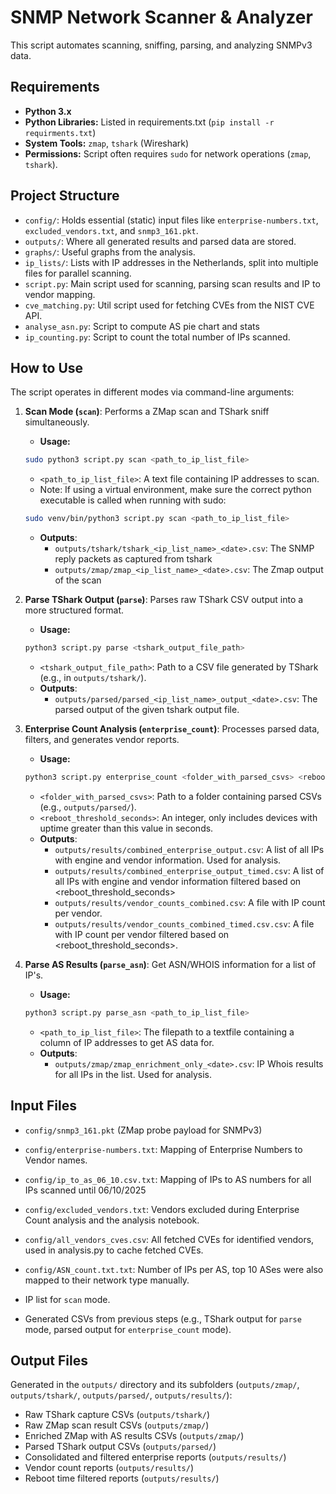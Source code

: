 # SNMP Network Scanner & Analyzer

This script automates scanning, sniffing, parsing, and analyzing SNMPv3 data.

## Requirements
<!-- TODO: check if this is all -->
* **Python 3.x**
* **Python Libraries:** Listed in requirements.txt (`pip install -r requirments.txt`)
* **System Tools:** `zmap`, `tshark` (Wireshark)
* **Permissions:** Script often requires `sudo` for network operations (`zmap`, `tshark`).

## Project Structure

* `config/`: Holds essential (static) input files like `enterprise-numbers.txt`, `excluded_vendors.txt`, and `snmp3_161.pkt`.
* `outputs/`: Where all generated results and parsed data are stored.
* `graphs/`: Useful graphs from the analysis.
* `ip_lists/`: Lists with IP addresses in the Netherlands, split into multiple files for parallel scanning.
* `script.py`: Main script used for scanning, parsing scan results and IP to vendor mapping.
* `cve_matching.py`: Util script used for fetching CVEs from the NIST CVE API.
* `analyse_asn.py`: Script to compute AS pie chart and stats
* `ip_counting.py`: Script to count the total number of IPs scanned.

## How to Use

The script operates in different modes via command-line arguments:

1.  **Scan Mode (`scan`)**: Performs a ZMap scan and TShark sniff simultaneously.
    * **Usage:** 
    ```bash
    sudo python3 script.py scan <path_to_ip_list_file>
    ```
    * `<path_to_ip_list_file>`: A text file containing IP addresses to scan.
    * Note: If using a virtual environment, make sure the correct python executable is called when running with sudo:
    ```bash
    sudo venv/bin/python3 script.py scan <path_to_ip_list_file>
    ```
    * **Outputs**:
        - `outputs/tshark/tshark_<ip_list_name>_<date>.csv`: The SNMP reply packets as captured from tshark
        - `outputs/zmap/zmap_<ip_list_name>_<date>.csv`: The Zmap output of the scan

2.  **Parse TShark Output (`parse`)**: Parses raw TShark CSV output into a more structured format.
    * **Usage:** 
    ```bash
    python3 script.py parse <tshark_output_file_path>
    ```
    * `<tshark_output_file_path>`: Path to a CSV file generated by TShark (e.g., in `outputs/tshark/`).
    * **Outputs**:
        - `outputs/parsed/parsed_<ip_list_name>_output_<date>.csv`: The parsed output of the given tshark output file.

3.  **Enterprise Count Analysis (`enterprise_count`)**: Processes parsed data, filters, and generates vendor reports.
    * **Usage:** 
    ```bash
    python3 script.py enterprise_count <folder_with_parsed_csvs> <reboot_threshold_seconds>
    ```
    * `<folder_with_parsed_csvs>`: Path to a folder containing parsed CSVs (e.g., `outputs/parsed/`).
    * `<reboot_threshold_seconds>`: An integer, only includes devices with uptime greater than this value in seconds.
    * **Outputs**:
        - `outputs/results/combined_enterprise_output.csv`: A list of all IPs with engine and vendor information. Used for analysis.
        - `outputs/results/combined_enterprise_output_timed.csv`: A list of all IPs with engine and vendor information filtered based on <reboot_threshold_seconds>
        - `outputs/results/vendor_counts_combined.csv`: A file with IP count per vendor.
        - `outputs/results/vendor_counts_combined_timed.csv.csv`: A file with IP count per vendor filtered based on <reboot_threshold_seconds>.

4.  **Parse AS Results (`parse_asn`)**: Get ASN/WHOIS information for a list of IP's.
    * **Usage:** 
    ```bash
    python3 script.py parse_asn <path_to_ip_list_file>
    ```
    * `<path_to_ip_list_file>`: The filepath to a textfile containing a column of IP addresses to get AS data for.
    * **Outputs**:
        - `outputs/zmap/zmap_enrichment_only_<date>.csv`: IP Whois results for all IPs in the list. Used for analysis.

## Input Files

* `config/snmp3_161.pkt` (ZMap probe payload for SNMPv3)
* `config/enterprise-numbers.txt`: Mapping of Enterprise Numbers to Vendor names.
* `config/ip_to_as_06_10.csv.txt`: Mapping of IPs to AS numbers for all IPs scanned until 06/10/2025
* `config/excluded_vendors.txt`: Vendors excluded during Enterprise Count analysis and the analysis notebook.
* `config/all_vendors_cves.csv`: All fetched CVEs for identified vendors, used in analysis.py to cache fetched CVEs.
* `config/ASN_count.txt.txt`: Number of IPs per AS, top 10 ASes were also mapped to their network type manually.

* IP list for `scan` mode.
* Generated CSVs from previous steps (e.g., TShark output for `parse` mode, parsed output for `enterprise_count` mode).

## Output Files

Generated in the `outputs/` directory and its subfolders (`outputs/zmap/`, `outputs/tshark/`, `outputs/parsed/`, `outputs/results/`):

* Raw TShark capture CSVs (`outputs/tshark/`)
* Raw ZMap scan result CSVs (`outputs/zmap/`)
* Enriched ZMap with AS results CSVs (`outputs/zmap/`)
* Parsed TShark output CSVs (`outputs/parsed/`)
* Consolidated and filtered enterprise reports (`outputs/results/`)
* Vendor count reports (`outputs/results/`)
* Reboot time filtered reports (`outputs/results/`)
